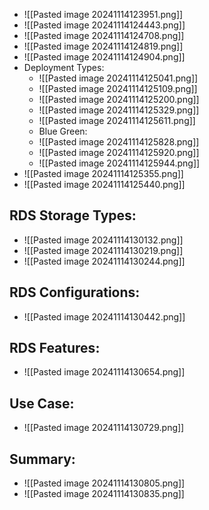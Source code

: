 * ![[Pasted image 20241114123951.png]]
* ![[Pasted image 20241114124443.png]]
* ![[Pasted image 20241114124708.png]]
* ![[Pasted image 20241114124819.png]]
* ![[Pasted image 20241114124904.png]]
* Deployment Types:
	* ![[Pasted image 20241114125041.png]]
	* ![[Pasted image 20241114125109.png]]
	* ![[Pasted image 20241114125200.png]]
	* ![[Pasted image 20241114125329.png]]
	* ![[Pasted image 20241114125611.png]]
	* Blue Green:
	* ![[Pasted image 20241114125828.png]]
	* ![[Pasted image 20241114125920.png]]
	* ![[Pasted image 20241114125944.png]]
* ![[Pasted image 20241114125355.png]]
* ![[Pasted image 20241114125440.png]]

## RDS Storage Types:
* ![[Pasted image 20241114130132.png]]
* ![[Pasted image 20241114130219.png]]
* ![[Pasted image 20241114130244.png]]

## RDS Configurations:
* ![[Pasted image 20241114130442.png]]

## RDS Features:
* ![[Pasted image 20241114130654.png]]

## Use Case:
* ![[Pasted image 20241114130729.png]]

## Summary:
* ![[Pasted image 20241114130805.png]]
* ![[Pasted image 20241114130835.png]]
